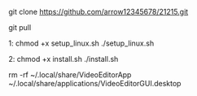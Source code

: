 git clone https://github.com/arrow12345678/21215.git

git pull

1:
    chmod +x setup_linux.sh
    ./setup_linux.sh

2:
    chmod +x install.sh
    ./install.sh


rm -rf ~/.local/share/VideoEditorApp ~/.local/share/applications/VideoEditorGUI.desktop
